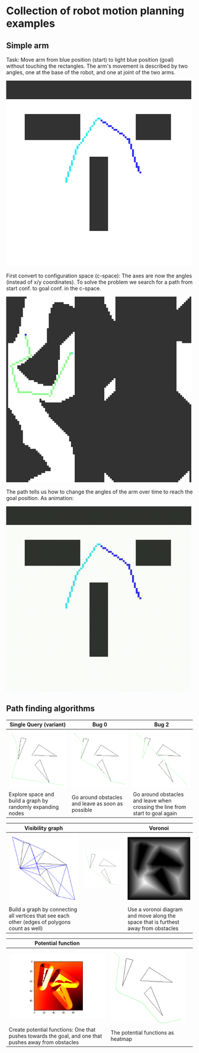 # Collection of robot motion planning examples
## Simple arm

Task: Move arm from blue position (start) to light blue position (goal) without touching the rectangles. 
The arm's movement is described by two angles, one at the base of the robot, and one at joint of the two arms.


![space.png](example/space.png)

First convert to configuration space (c-space): The axes are now the angles (instead of x/y coordinates).
To solve the problem we search for a path from start conf. to goal conf. in the c-space.

![c_space.png](example/c_space.png)

The path tells us how to change the angles of the arm over time to reach the goal position. As animation:

![path.gif](example/path.gif)

## Path finding algorithms


| Single Query (variant) | Bug 0 | Bug 2 |
| ---------------------- | ----- | ----- |
| ![poly_sq.png](example/poly_sq.png) | ![poly_bug0.png](example/poly_bug0.png) | ![poly_bug2.png](example/poly_bug2.png) |
| Explore space and build a graph by randomly expanding nodes | Go around obstacles and leave as soon as possible | Go around obstacles and leave when crossing the line from start to goal again | 


| Visibility graph | | Voronoi |
| ---------------- | --- | ------- |
| ![poly_vis2.png](example/poly_vis2.png) | ![poly_vis1.png](example/poly_vis1.png) | ![poly_vor2.png](example/poly_vor2.png) |
| Build a graph by connecting all vertices that see each other (edges of polygons count as well) |  | Use a voronoi diagram and move along the space that is furthest away from obstacles | 

| Potential function | |  |
| ---------------- | --- | --- |
| ![potfield2.png](example/potfield2.png) | ![poly_pot.png](example/poly_pot.png) |  |
| Create potential functions: One that pushes towards the goal, and one that pushes away from obstacles | The potential functions as heatmap | | 
